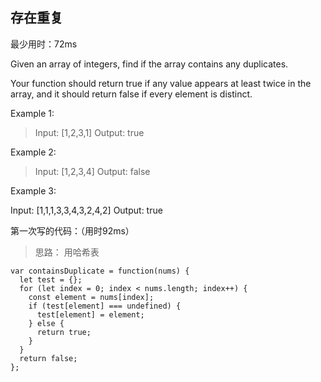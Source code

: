 

## 存在重复

最少用时：72ms

Given an array of integers, find if the array contains any duplicates.

Your function should return true if any value appears at least twice in the array, and it should return false if every element is distinct.

Example 1:

>Input: [1,2,3,1]
Output: true

Example 2:

>Input: [1,2,3,4]
Output: false

Example 3:

Input: [1,1,1,3,3,4,3,2,4,2]
Output: true


第一次写的代码：（用时92ms）

> 思路： 用哈希表

```
var containsDuplicate = function(nums) {
  let test = {};
  for (let index = 0; index < nums.length; index++) {
    const element = nums[index];
    if (test[element] === undefined) {
      test[element] = element;
    } else {
      return true;
    }
  }
  return false;
};
```